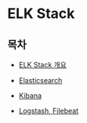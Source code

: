 # ELK Stack

## 목차

* [ELK Stack 개요](ELKStack_Intro.md)

* [Elasticsearch](ElasticSearch.md)

* [Kibana](Kibana.md)

* [Logstash, Filebeat](logstash.md)